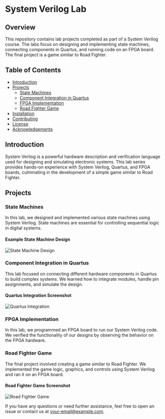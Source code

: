 # System Verilog Lab 

## Overview
This repository contains lab projects completed as part of a System Verilog course. The labs focus on designing and implementing state machines, connecting components in Quartus, and running code on an FPGA board. The final project is a game similar to Road Fighter.

## Table of Contents
- [Introduction](#introduction)
- [Projects](#projects)
  - [State Machines](#state-machines)
  - [Component Integration in Quartus](#component-integration-in-quartus)
  - [FPGA Implementation](#fpga-implementation)
  - [Road Fighter Game](#road-fighter-game)
- [Installation](#installation)
- [Contributing](#contributing)
- [License](#license)
- [Acknowledgements](#acknowledgements)

## Introduction
System Verilog is a powerful hardware description and verification language used for designing and simulating electronic systems. This lab series provides hands-on experience with System Verilog, Quartus, and FPGA boards, culminating in the development of a simple game similar to Road Fighter.

## Projects

### State Machines
In this lab, we designed and implemented various state machines using System Verilog. State machines are essential for controlling sequential logic in digital systems.

#### Example State Machine Design
![State Machine Design](images/state_machine.png)

### Component Integration in Quartus
This lab focused on connecting different hardware components in Quartus to build complex systems. We learned how to integrate modules, handle pin assignments, and simulate the design.

#### Quartus Integration Screenshot
![Quartus Integration](images/quartus_integration.png)

### FPGA Implementation
In this lab, we programmed an FPGA board to run our System Verilog code. We verified the functionality of our designs by observing the behavior on the FPGA hardware.


### Road Fighter Game
The final project involved creating a game similar to Road Fighter. We implemented the game logic, graphics, and controls using System Verilog and ran it on an FPGA board.

#### Road Fighter Game Screenshot
![Road Fighter Game](images/road_fighter_game.png)



If you have any questions or need further assistance, feel free to open an issue or contact us at [your-email@example.com](mailto:your-email@example.com).

